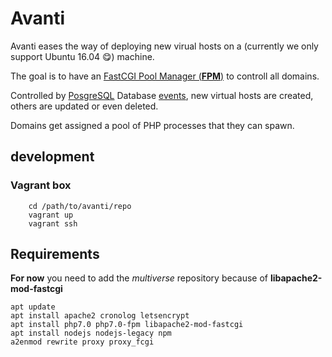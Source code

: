 # Avanti
Avanti eases the way of deploying new virual hosts on a (currently we only support Ubuntu 16.04 😋) machine.

The goal is to have an [FastCGI Pool Manager (**FPM**)](https://secure.php.net/manual/en/install.fpm.php) to controll all domains.

Controlled by [PosgreSQL](http://www.postgresql.org/) Database [events](http://www.postgresql.org/docs/9.5/static/event-triggers.html), new virtual hosts are created, others are updated or even deleted.

Domains get assigned a pool of PHP processes that they can spawn.

## development

### Vagrant box

```
    cd /path/to/avanti/repo
    vagrant up
    vagrant ssh
```

## Requirements
**For now** you need to add the _multiverse_ repository because of **libapache2-mod-fastcgi**

```
apt update
apt install apache2 cronolog letsencrypt
apt install php7.0 php7.0-fpm libapache2-mod-fastcgi
apt install nodejs nodejs-legacy npm
a2enmod rewrite proxy proxy_fcgi
```
